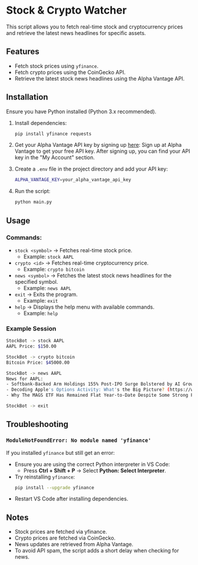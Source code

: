 # Stock & Crypto Watcher

This script allows you to fetch real-time stock and cryptocurrency prices and retrieve the latest news headlines for specific assets.

## Features
- Fetch stock prices using `yfinance`.
- Fetch crypto prices using the CoinGecko API.
- Retrieve the latest stock news headlines using the Alpha Vantage API.

## Installation

Ensure you have Python installed (Python 3.x recommended).

1. Install dependencies:
   ```sh
   pip install yfinance requests
   ```
2. Get your Alpha Vantage API key by signing up [here](https://www.alphavantage.co/support/#api-key):
Sign up at Alpha Vantage to get your free API key. After signing up, you can find your API key in the "My Account" section.

3. Create a `.env` file in the project directory and add your API key:
    ```sh
    ALPHA_VANTAGE_KEY=your_alpha_vantage_api_key
    ```

4. Run the script:
   ```sh
   python main.py
   ```

## Usage

### Commands:
- `stock <symbol>` → Fetches real-time stock price.
    - Example: `stock AAPL`
- `crypto <id>` → Fetches real-time cryptocurrency price.
    - Example: `crypto bitcoin`
- `news <symbol>` → Fetches the latest stock news headlines for the specified symbol.
    - Example: `news AAPL`
- `exit` → Exits the program.
    - Example: `exit`
- `help` → Displays the help menu with available commands.
    - Example: `help`

### Example Session

```sh
StockBot -> stock AAPL
AAPL Price: $150.00

StockBot -> crypto bitcoin
Bitcoin Price: $45000.00

StockBot -> news AAPL
News for AAPL:
- Softbank-Backed Arm Holdings 155% Post-IPO Surge Bolstered by AI Growth and Smartphone Integration (https://www.benzinga.com/media/25/02/43676475/softbank-backed-arm-holdings-155-post-ipo-surge-bolstered-by-ai-growth-and-smartphone-integration)
- Decoding Apple's Options Activity: What's the Big Picture? (https://www.benzinga.com/insights/options/25/02/43671869/decoding-apples-options-activity-whats-the-big-picture)
- Why The MAGS ETF Has Remained Flat Year-to-Date Despite Some Strong Performers (https://www.benzinga.com/insights/options/25/02/43671869/why-the-mags-etf-has-remained-flat-year-to-date-despite-some-strong-performers)

StockBot -> exit
```


## Troubleshooting

### `ModuleNotFoundError: No module named 'yfinance'`
If you installed `yfinance` but still get an error:
- Ensure you are using the correct Python interpreter in VS Code:
  - Press **Ctrl + Shift + P** → Select **Python: Select Interpreter**.
- Try reinstalling `yfinance`:
  ```sh
  pip install --upgrade yfinance
  ```
- Restart VS Code after installing dependencies.

## Notes
- Stock prices are fetched via yfinance.
- Crypto prices are fetched via CoinGecko.
- News updates are retrieved from Alpha Vantage.
- To avoid API spam, the script adds a short delay when checking for news.

